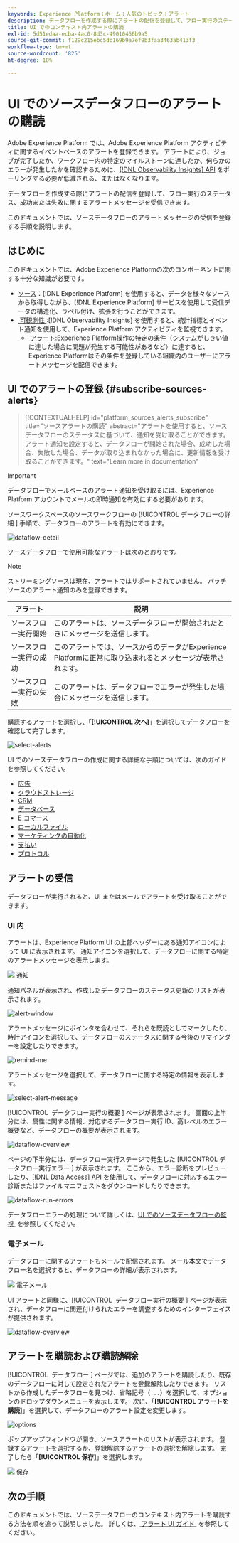 ```yaml
---
keywords: Experience Platform；ホーム；人気のトピック；アラート
description: データフローを作成する際にアラートの配信を登録して、フロー実行のステータス、成功または失敗に関するアラートメッセージを受信できます。
title: UI でのコンテキスト内アラートの購読
exl-id: 5d51edaa-ecba-4ac0-8d3c-49010466b9a5
source-git-commit: f129c215ebc5dc169b9a7ef9b3faa3463ab413f3
workflow-type: tm+mt
source-wordcount: '825'
ht-degree: 18%

---
```


# UI でのソースデータフローのアラートの購読

Adobe Experience Platform では、Adobe Experience Platform アクティビティに関するイベントベースのアラートを登録できます。 アラートにより、ジョブが完了したか、ワークフロー内の特定のマイルストーンに達したか、何らかのエラーが発生したかを確認するために、[[!DNL Observability Insights] API](../../../observability/api/overview.md) をポーリングする必要が低減される、またはなくなります。

データフローを作成する際にアラートの配信を登録して、フロー実行のステータス、成功または失敗に関するアラートメッセージを受信できます。

このドキュメントでは、ソースデータフローのアラートメッセージの受信を登録する手順を説明します。

## はじめに

このドキュメントでは、Adobe Experience Platformの次のコンポーネントに関する十分な知識が必要です。

* [ソース](../../home.md)：[!DNL Experience Platform] を使用すると、データを様々なソースから取得しながら、[!DNL Experience Platform] サービスを使用して受信データの構造化、ラベル付け、拡張を行うことができます。
* [&#x200B; 可観測性 &#x200B;](../../../observability/home.md):[!DNL Observability Insights] を使用すると、統計指標とイベント通知を使用して、Experience Platform アクティビティを監視できます。
   * [&#x200B; アラート &#x200B;](../../../observability/alerts/overview.md):Experience Platform操作の特定の条件（システムがしきい値に達した場合に問題が発生する可能性があるなど）に達すると、Experience Platformはその条件を登録している組織内のユーザーにアラートメッセージを配信できます。

## UI でのアラートの登録 {#subscribe-sources-alerts}

>[!CONTEXTUALHELP]
>id="platform_sources_alerts_subscribe"
>title="ソースアラートの購読"
>abstract="アラートを使用すると、ソースデータフローのステータスに基づいて、通知を受け取ることができます。アラート通知を設定すると、データフローが開始された場合、成功した場合、失敗した場合、データが取り込まれなかった場合に、更新情報を受け取ることができます。"
>text="Learn more in documentation"

>[!IMPORTANT]
>
>データフローでメールベースのアラート通知を受け取るには、Experience Platform アカウントでメールの即時通知を有効にする必要があります。

ソースワークスペースのソースワークフローの [!UICONTROL &#x200B; データフローの詳細 &#x200B;] 手順で、データフローのアラートを有効にできます。

![dataflow-detail](../../images/tutorials/alerts/dataflow-detail.png)

ソースデータフローで使用可能なアラートは次のとおりです。

>[!NOTE]
>
>ストリーミングソースは現在、アラートではサポートされていません。 バッチソースのアラート通知のみを登録できます。

| アラート | 説明 |
| --- | --- |
| ソースフロー実行開始 | このアラートは、ソースデータフローが開始されたときにメッセージを送信します。 |
| ソースフロー実行の成功 | このアラートでは、ソースからのデータがExperience Platformに正常に取り込まれるとメッセージが表示されます。 |
| ソースフロー実行の失敗 | このアラートは、データフローでエラーが発生した場合にメッセージを送信します。 |

購読するアラートを選択し、「**[!UICONTROL 次へ]**」を選択してデータフローを確認して完了します。

![select-alerts](../../images/tutorials/alerts/select-alerts.png)

UI でのソースデータフローの作成に関する詳細な手順については、次のガイドを参照してください。

* [広告](./dataflow/advertising.md)
* [クラウドストレージ](./dataflow/batch/cloud-storage.md)
* [CRM](./dataflow/crm.md)
* [データベース](./dataflow/databases.md)
* [E コマース](./dataflow/ecommerce.md)
* [ローカルファイル](./create/local-system/local-file-upload.md)
* [マーケティングの自動化](./dataflow/marketing-automation.md)
* [支払い](./dataflow/payments.md)
* [プロトコル](./dataflow/protocols.md)

## アラートの受信

データフローが実行されると、UI またはメールでアラートを受け取ることができます。

### UI 内

アラートは、Experience Platform UI の上部ヘッダーにある通知アイコンによって UI に表示されます。 通知アイコンを選択して、データフローに関する特定のアラートメッセージを表示します。

![&#x200B; 通知 &#x200B;](../../images/tutorials/alerts/notification.png)

通知パネルが表示され、作成したデータフローのステータス更新のリストが表示されます。

![alert-window](../../images/tutorials/alerts/alert-window.png)

アラートメッセージにポインタを合わせて、それらを既読としてマークしたり、時計アイコンを選択して、データフローのステータスに関する今後のリマインダーを設定したりできます。

![remind-me](../../images/tutorials/alerts/remind-me.png)

アラートメッセージを選択して、データフローに関する特定の情報を表示します。

![select-alert-message](../../images/tutorials/alerts/select-alert-message.png)

[!UICONTROL &#x200B; データフロー実行の概要 &#x200B;] ページが表示されます。 画面の上半分には、属性に関する情報、対応するデータフロー実行 ID、高レベルのエラー概要など、データフローの概要が表示されます。

![dataflow-overview](../../images/tutorials/alerts/dataflow-overview.png)

ページの下半分には、データフロー実行ステージで発生した [!UICONTROL &#x200B; データフロー実行エラー &#x200B;] が表示されます。 ここから、エラー診断をプレビューしたり、[[!DNL Data Access] API](https://www.adobe.io/experience-platform-apis/references/data-access/) を使用して、データフローに対応するエラー診断またはファイルマニフェストをダウンロードしたりできます。

![dataflow-run-errors](../../images/tutorials/alerts/dataflow-run-error.png)

データフローエラーの処理について詳しくは、[UI でのソースデータフローの監視 &#x200B;](../../../dataflows/ui/monitor-sources.md) を参照してください。

### 電子メール

データフローに関するアラートもメールで配信されます。 メール本文でデータフロー名を選択すると、データフローの詳細が表示されます。

![&#x200B; 電子メール &#x200B;](../../images/tutorials/alerts/email.png)

UI アラートと同様に、[!UICONTROL &#x200B; データフロー実行の概要 &#x200B;] ページが表示され、データフローに関連付けられたエラーを調査するためのインターフェイスが提供されます。

![dataflow-overview](../../images/tutorials/alerts/dataflow-overview.png)

## アラートを購読および購読解除

[!UICONTROL &#x200B; データフロー &#x200B;] ページでは、追加のアラートを購読したり、既存のデータフローに対して設定されたアラートを登録解除したりできます。 リストから作成したデータフローを見つけ、省略記号（`...`）を選択して、オプションのドロップダウンメニューを表示します。 次に、「**[!UICONTROL アラートを購読]**」を選択して、データフローのアラート設定を変更します。

![options](../../images/tutorials/alerts/options.png)

ポップアップウィンドウが開き、ソースアラートのリストが表示されます。 登録するアラートを選択するか、登録解除するアラートの選択を解除します。 完了したら「**[!UICONTROL 保存]**」を選択します。

![&#x200B; 保存 &#x200B;](../../images/tutorials/alerts/save.png)

## 次の手順

このドキュメントでは、ソースデータフローのコンテキスト内アラートを購読する方法を順を追って説明しました。 詳しくは、[&#x200B; アラート UI ガイド &#x200B;](../../../observability/alerts/ui.md) を参照してください。